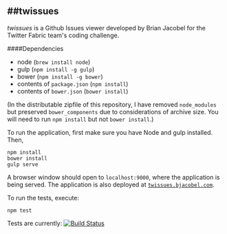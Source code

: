 ##twissues
---
*twissues* is a Github Issues viewer developed by Brian Jacobel for the Twitter Fabric team's coding challenge.

####Dependencies
- node (`brew install node`)
- gulp (`npm install -g gulp`)
- bower (`npm install -g bower`)
- contents of `package.json` (`npm install`)
- contents of `bower.json` (`bower install`)

(In the distributable zipfile of this repository, I have removed `node_modules` but preserved `bower_components` due to considerations of archive size. You will need to run `npm install` but not `bower install`.)

To run the application, first make sure you have Node and gulp installed. Then,

```
npm install
bower install
gulp serve
```

A browser window should open to `localhost:9000`, where the application is being served. The application is also deployed at [`twissues.bjacobel.com`](http://twissues.bjacobel.com).

To run the tests, execute:

```
npm test
```

Tests are currently: [![Build Status](https://magnum.travis-ci.com/bjacobel/twissues.svg?token=9aA5Qy32HLtuNYqyRvx3&branch=master)](https://magnum.travis-ci.com/bjacobel/twissues)